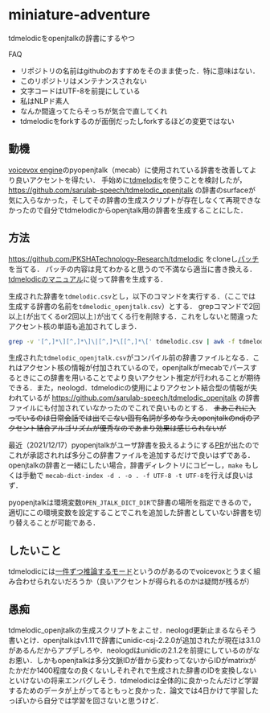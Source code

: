 # miniature-adventure
tdmelodicをopenjtalkの辞書にするやつ

FAQ
- リポジトリの名前はgithubのおすすめをそのまま使った．特に意味はない．
- このリポジトリはメンテナンスされない
- 文字コードはUTF-8を前提にしている
- 私はNLPド素人
- なんか間違ってたらそっちが気合で直してくれ
- tdmelodicをforkするのが面倒だったしforkするほどの変更ではない

## 動機
[voicevox engine](https://github.com/VOICEVOX/voicevox_engine)のpyopenjtalk（mecab）に使用されている辞書を改善してより良いアクセントを得たい．
手始めに[tdmelodic](https://github.com/PKSHATechnology-Research/tdmelodic)を使うことを検討したが， https://github.com/sarulab-speech/tdmelodic_openjtalk の辞書のsurfaceが気に入らなかった，そしてその辞書の生成スクリプトが存在しなくて再現できなかったので自分でtdmelodicからopenjtalk用の辞書を生成することにした．

## 方法

https://github.com/PKSHATechnology-Research/tdmelodic をcloneし[パッチ](./tdmelodic_modify_accent.patch)を当てる．
パッチの内容は見てわかると思うので不満なら適当に書き換える．
[tdmelodicのマニュアル](https://tdmelodic.readthedocs.io/ja/latest/index.html)に従って辞書を生成する．

生成された辞書を`tdmelodic.csv`とし，以下のコマンドを実行する．（ここでは生成する辞書の名前を`tdmelodic_openjtalk.csv`）とする．
grepコマンドで2回以上`[`が出てくるor2回以上`]`が出てくる行を削除する．これをしないと間違ったアクセント核の単語も追加されてしまう．

```sh
grep -v '[^,]*\][^,]*\]\|[^,]*\[[^,]*\[' tdmelodic.csv | awk -f tdmelodic_to_openjtalk.awk > tdmelodic_openjtalk.csv
```

生成された`tdmelodic_openjtalk.csv`がコンパイル前の辞書ファイルとなる．これはアクセント核の情報が付加されているので，openjtalkがmecabでパースするときにこの辞書を用いることでより良いアクセント推定が行われることが期待できる．また，neologd．tdmelodicの使用によりアクセント結合型の情報が失われているが https://github.com/sarulab-speech/tdmelodic_openjtalk の辞書ファイルにも付加されていなかったのでこれで良いものとする．
~~まあこれに入っているのは日常会話では出てこない固有名詞が多めなうえopenjtalkのndjのアクセント結合アルゴリズムが優秀なのであまり効果は感じられないが~~

最近（2021/12/17）pyopenjtalkがユーザ辞書を扱えるようにする[PR](https://github.com/VOICEVOX/pyopenjtalk/pull/2)が出たのでこれが承認されれば多分この辞書ファイルを追加するだけで良いはずである．
openjtalkの辞書と一緒にしたい場合，辞書ディレクトリにコピーし，`make` もしくは手動で `mecab-dict-index -d . -o . -f UTF-8 -t UTF-8`を行えば良いはず．

pyopenjtalkは環境変数`OPEN_JTALK_DICT_DIR`で辞書の場所を指定できるので，適切にこの環境変数を設定することでこれを追加した辞書としていない辞書を切り替えることが可能である．

## したいこと
tdmelodicには[一件ずつ推論するモード](https://tdmelodic.readthedocs.io/ja/latest/pages/onebyone.html)というのがあるのでvoicevoxとうまく組み合わせられないだろうか（良いアクセントが得られるのかは疑問が残るが）

## 愚痴
tdmelodic_openjtalkの生成スクリプトをよこせ．neologd更新止まるならそう書いとけ．openjtalkはv1.11で辞書にunidic-csj-2.2.0が追加されたが現在は3.1.0があるんだからアプデしろや．neologdはunidicの2.1.2を前提にしているのがなお悪い．しかもopenjtalkは多分文脈IDが昔から変わってないからIDがmatrixがたかだか1400程度なの良くないしそれぞれで生成された辞書のIDを変換しないといけないの将来エンバグしそう．tdmelodicは全体的に良かったんだけど学習するためのデータが上がってるともっと良かった．論文では4日かけて学習したっぽいから自分では学習を回さないと思うけど．
